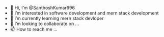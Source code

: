 - 👋 Hi, I’m @SanthoshKumar696
- 👀 I’m interested in software development and mern stack development
- 🌱 I’m currently learning mern stack devloper
- 💞️ I’m looking to collaborate on ...
- 📫 How to reach me ...

<!---
SanthoshKumar696/SanthoshKumar696 is a ✨ special ✨ repository because its `README.md` (this file) appears on your GitHub profile.
You can click the Preview link to take a look at your changes.
--->
